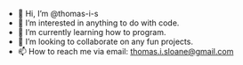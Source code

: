 - 👋 Hi, I’m @thomas-i-s
- 👀 I’m interested in anything to do with code.
- 🌱 I’m currently learning how to program.
- 💞️ I’m looking to collaborate on any fun projects.
- 📫 How to reach me via email: thomas.i.sloane@gmail.com


